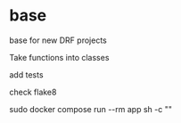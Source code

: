 # base
base for new DRF projects

Take functions into classes

add tests

check flake8

sudo docker compose run --rm app sh -c ""


